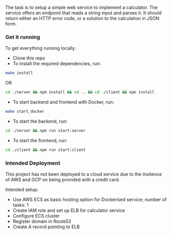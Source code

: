 The task is to setup a simple web service to implement a calculator. The service offers an endpoint that reads a string input and parses it. It should return either an HTTP error code, or a solution to the calculation in JSON form.

### Get it running

To get everything running locally:

- Clone this repo
- To install the required dependencies, run:
```sh
make install
```
OR
```sh
cd ./server && npm install && cd .. && cd ./client && npm install
```
- To start backend and frontend with Docker, run:
```sh
make start_docker
```
- To start the backend, run:
```sh
cd ./server && npm run start:server
```
- To start the frontend, run:
```sh
cd ./client && npm run start:client
```

### Intended Deployment

This project has not been deployed to a cloud service due to the insitence of AWS and GCP on being provided with a credit card.

Intended setup:
- Use AWS ECS as basic hosting option for Dockerised service; number of tasks: 1
- Create IAM role and set up ELB for calculator service
- Configure ECS cluster
- Register domain in Route53
- Create A record pointing to ELB